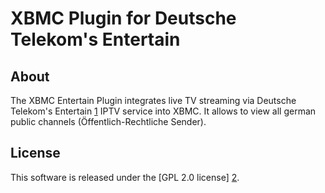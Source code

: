 XBMC Plugin for Deutsche Telekom's Entertain
============================================

About
-----

The XBMC Entertain Plugin integrates live TV streaming via Deutsche Telekom's
Entertain [1] IPTV service into XBMC. It allows to view all german public
channels (Öffentlich-Rechtliche Sender).


License
-------
This software is released under the [GPL 2.0 license] [2].


[1]: http://www.entertain.de
[2]: http://www.gnu.org/licenses/gpl-2.0.html
